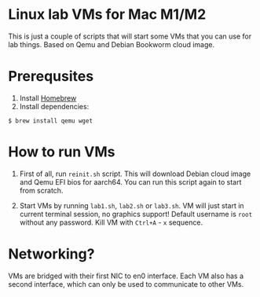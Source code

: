 # Linux lab VMs for Mac M1/M2

This is just a couple of scripts that will start some VMs that you can use for
lab things. Based on Qemu and Debian Bookworm cloud image.

# Prerequsites

1. Install [Homebrew](https://brew.sh)
2. Install dependencies:

```
$ brew install qemu wget
```

# How to run VMs

1. First of all, run `reinit.sh` script. This will download Debian cloud image
and Qemu EFI bios for aarch64. You can run this script again to start from
scratch.

2. Start VMs by running `lab1.sh`, `lab2.sh` or `lab3.sh`. VM will just start
in current terminal session, no graphics support! Default username is `root`
without any password. Kill VM with `Ctrl+A` - `x` sequence.

# Networking?

VMs are bridged with their first NIC to en0 interface. Each VM also has a second
interface, which can only be used to communicate to other VMs.
